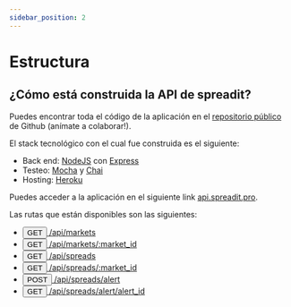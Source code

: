 ```yaml
---
sidebar_position: 2
---
```


# Estructura

## ¿Cómo está construida la API de spreadit?

Puedes encontrar toda el código de la aplicación en el [repositorio público](https://www.github.com/jpfraneto/spreadit) de Github (anímate a colaborar!).

El stack tecnológico con el cual fue construida es el siguiente:

- Back end: [NodeJS](https://nodejs.org/en/) con [Express](https://expressjs.com/)
- Testeo: [Mocha](https://mochajs.org/) y [Chai](https://www.chaijs.com/)
- Hosting: [Heroku](https://www.heroku.com/)

Puedes acceder a la aplicación en el siguiente link [api.spreadit.pro](https://spreaditjpfs.herokuapp.com/).

Las rutas que están disponibles son las siguientes:

- [<button>GET</button> /api/markets](./markets)
- [<button>GET</button> /api/markets/:market_id](./markets_id)
- [<button>GET</button> /api/spreads](./spreads)
- [<button>GET</button> /api/spreads/:market_id](./spreads_by_markets_id)
- [<button>POST</button> /api/spreads/alert](./alert)
- [<button>GET</button> /api/spreads/alert/alert_id](./alert_by_id)
